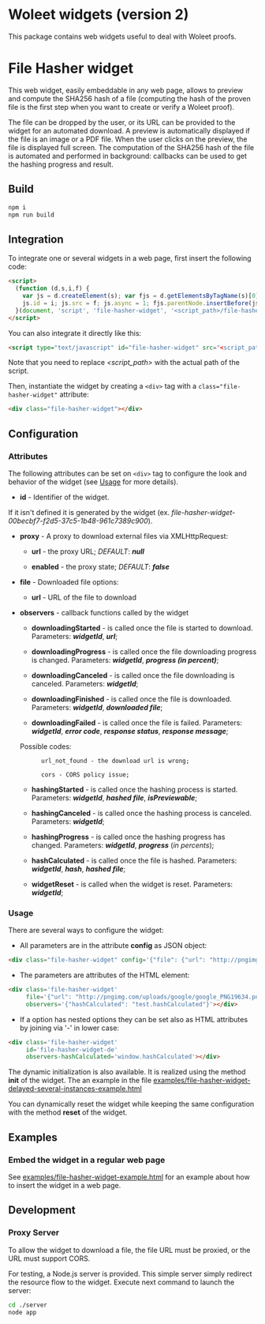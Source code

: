 # Woleet widgets (version 2)

This package contains web widgets useful to deal with Woleet proofs.  

# File Hasher widget

This web widget, easily embeddable in any web page, allows to preview and compute the SHA256 hash of a file
(computing the hash of the proven file is the first step when you want to create or verify a Woleet proof).

The file can be dropped by the user, or its URL can be provided to the widget for an automated download.
A preview is automatically displayed if the file is an image or a PDF file. When the user clicks on the preview, the file is displayed full screen.
The computation of the SHA256 hash of the file is automated and performed in background: callbacks can be used to get the hashing progress and result.

## Build

```bash
npm i
npm run build
```

## Integration

To integrate one or several widgets in a web page, first insert the following code:

```html
<script>
  (function (d,s,i,f) {
    var js = d.createElement(s); var fjs = d.getElementsByTagName(s)[0];
    js.id = i; js.src = f; js.async = 1; fjs.parentNode.insertBefore(js, fjs);
  }(document, 'script', 'file-hasher-widget', '<script_path>/file-hasher-widget.js'));
</script>
```

You can also integrate it directly like this:

```html
<script type="text/javascript" id="file-hasher-widget" src="<script_path>/file-hasher-widget.js"></script>
```

Note that you need to replace *<script_path>* with the actual path of the script.

Then, instantiate the widget by creating a `<div>` tag with a `class="file-hasher-widget"` attribute:

```html
<div class="file-hasher-widget"></div>
```

## Configuration

### Attributes

The following attributes can be set on `<div>` tag to configure the look and behavior of the widget (see [Usage](#Usage) for more details).

* __id__ - Identifier of the widget.
 
 If it isn't defined it is generated by the widget (ex. _file-hasher-widget-00becbf7-f2d5-37c5-1b48-961c7389c900_).
       
* __proxy__ - A proxy to download external files via XMLHttpRequest:
           
    * __url__ - the proxy URL; _DEFAULT_: ___null___
           
    * __enabled__ - the proxy state; _DEFAULT_: ___false___
    
* __file__ - Downloaded file options:
    
    * __url__ - URL of the file to download

* __observers__ - callback functions called by the widget

    * __downloadingStarted__ - is called once the file is started to download. Parameters: ___widgetId___, ___url___;

    * __downloadingProgress__ - is called once the file downloading progress is changed. Parameters: ___widgetId___, ___progress (in percent)___;
    
    * __downloadingCanceled__ - is called once the file downloading is canceled. Parameters: ___widgetId___;
    
    * __downloadingFinished__ - is called once the file is downloaded. Parameters: ___widgetId___, ___downloaded file___;
    
    * __downloadingFailed__ - is called once the file is failed. Parameters: ___widgetId___, ___error code___, ___response status___, ___response message___;
    
    Possible codes:
         
            url_not_found - the download url is wrong;
            
            cors - CORS policy issue;
    
    * __hashingStarted__ - is called once the hashing process is started. Parameters: ___widgetId___, ___hashed file___, ___isPreviewable___;
    
    * __hashingCanceled__ - is called once the hashing process is canceled. Parameters: ___widgetId___;
    
    * __hashingProgress__ - is called once the hashing progress has changed. Parameters: ___widgetId___, ___progress___ (_in percents_);
    
    * __hashCalculated__ - is called once the file is hashed. Parameters: ___widgetId___, ___hash___, ___hashed file___;
    
    * __widgetReset__ - is called when the widget is reset. Parameters: ___widgetId___;

### Usage

There are several ways to configure the widget:

* All parameters are in the attribute <b>config</b> as JSON object:

```html
<div class="file-hasher-widget" config='{"file": {"url": "http://pngimg.com/uploads/google/google_PNG19644.png"}, "observers": {"hashCalculated": "hashCalculated", "fileDownloaded": "fileDownloadedObserver"}}'></div>
```
* The parameters are attributes of the HTML element:

```html
<div class='file-hasher-widget'
     file='{"url": "http://pngimg.com/uploads/google/google_PNG19634.png"}'
     observers='{"hashCalculated": "test.hashCalculated"}'></div>
 ```
* If a option has nested options they can be set also as HTML attributes by joining via '-' in lower case:

```html
<div class='file-hasher-widget'
     id='file-hasher-widget-de'
     observers-hashCalculated='window.hashCalculated'></div>
```

The dynamic initialization is also available. It is realized using the method __init__ of the widget. The an example in the file [examples/file-hasher-widget-delayed-several-instances-example.html](examples/file-hasher-widget-delayed-several-instances-example.html)

You can dynamically reset the widget while keeping the same configuration with the method __reset__ of the widget.

## Examples

### Embed the widget in a regular web page

See [examples/file-hasher-widget-example.html](examples/file-hasher-widget-example.html) for an example about how to insert the widget in a web page.

## Development

### Proxy Server

To allow the widget to download a file, the file URL must be proxied, or the URL must support CORS.

For testing, a Node.js server is provided. This simple server simply redirect the resource flow to the widget.
Execute next command to launch the server:

```bash
cd ./server
node app
```
